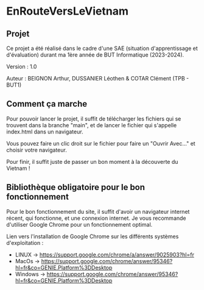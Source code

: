 # EnRouteVersLeVietnam

## Projet

Ce projet a été réalisé dans le cadre d'une SAE (situation d'apprentissage et d'évaluation) durant ma 1ère année de BUT Informatique (2023-2024).

Version : 1.0

Auteur : BEIGNON Arthur, DUSSANIER Léothen & COTAR Clément (TPB - BUT1)

## Comment ça marche

Pour pouvoir lancer le projet, il suffit de télécharger les fichiers qui se trouvent dans la branche "main", et de lancer le fichier qui s'appelle index.html dans un navigateur.

Vous pouvez faire un clic droit sur le fichier pour faire un "Ouvrir Avec..." et choisir votre navigateur.

Pour finir, il suffit juste de passer un bon moment à la découverte du Vietnam !

## Bibliothèque obligatoire pour le bon fonctionnement

Pour le bon fonctionnement du site, il suffit d'avoir un navigateur internet récent, qui fonctionne, et une connexion internet.
Je vous recommande d'utiliser Google Chrome pour un fonctionnement optimal.

Lien vers l'installation de Google Chrome sur les différents systèmes d'exploitation :

- LINUX -> https://support.google.com/chrome/a/answer/9025903?hl=fr
- MacOs -> https://support.google.com/chrome/answer/95346?hl=fr&co=GENIE.Platform%3DDesktop
- Windows -> https://support.google.com/chrome/answer/95346?hl=fr&co=GENIE.Platform%3DDesktop
